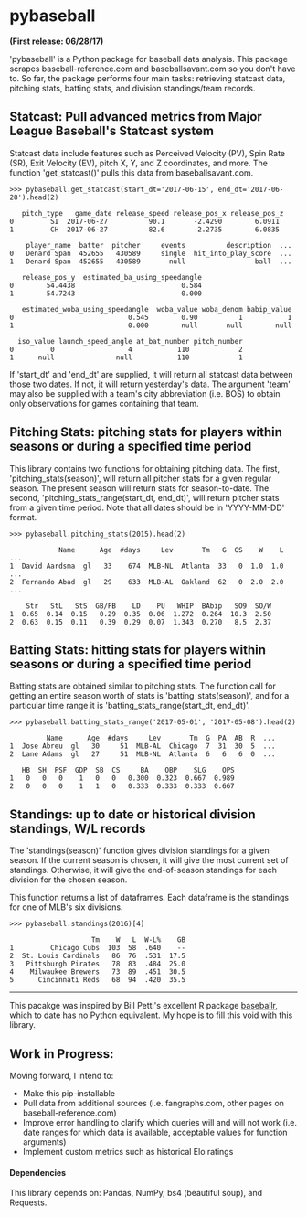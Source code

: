 # pybaseball
**(First release: 06/28/17)**

'pybaseball' is a Python package for baseball data analysis. This package scrapes baseball-reference.com and baseballsavant.com so you don't have to. So far, the package performs four main tasks: retrieving statcast data, pitching stats, batting stats, and division standings/team records.

## Statcast: Pull advanced metrics from Major League Baseball's Statcast system

Statcast data include features such as Perceived Velocity (PV), Spin Rate (SR), Exit Velocity (EV), pitch X, Y, and Z coordinates, and more. The function 'get_statcast()' pulls this data from baseballsavant.com. 

~~~~
>>> pybaseball.get_statcast(start_dt='2017-06-15', end_dt='2017-06-28').head(2)

   pitch_type   game_date release_speed release_pos_x release_pos_z
0         SI  2017-06-27          90.1       -2.4290        6.0911
1         CH  2017-06-27          82.6       -2.2735        6.0835

    player_name  batter  pitcher     events          description  ...        
0   Denard Span  452655   430589     single  hit_into_play_score  ...
1   Denard Span  452655   430589       null                 ball  ...

   release_pos_y  estimated_ba_using_speedangle
0        54.4438                          0.584
1        54.7243                          0.000

   estimated_woba_using_speedangle  woba_value woba_denom babip_value 
0                            0.545        0.90          1           1
1                            0.000        null       null        null

  iso_value launch_speed_angle at_bat_number pitch_number
0         0                  4           110            2
1      null               null           110            1
~~~~

If 'start_dt' and 'end_dt' are supplied, it will return all statcast data between those two dates. If not, it will return yesterday's data. The argument 'team' may also be supplied with a team's city abbreviation (i.e. BOS) to obtain only observations for games containing that team. 

## Pitching Stats: pitching stats for players within seasons or during a specified time period

This library contains two functions for obtaining pitching data. The first, 'pitching_stats(season)', will return all pitcher stats for a given regular season. The present season will return stats for season-to-date. The second, 'pitching_stats_range(start_dt, end_dt)', will return pitcher stats from a given time period. Note that all dates should be in 'YYYY-MM-DD' format. 

~~~~
>>> pybaseball.pitching_stats(2015).head(2)

            Name      Age  #days     Lev       Tm   G  GS    W    L  ...  
1  David Aardsma  gl   33    674  MLB-NL  Atlanta  33   0  1.0  1.0  ...
2  Fernando Abad  gl   29    633  MLB-AL  Oakland  62   0  2.0  2.0  ...

    Str   StL   StS  GB/FB    LD    PU   WHIP  BAbip   SO9  SO/W
1  0.65  0.14  0.15   0.29  0.35  0.06  1.272  0.264  10.3  2.50
2  0.63  0.15  0.11   0.39  0.29  0.07  1.343  0.270   8.5  2.37
~~~~


## Batting Stats: hitting stats for players within seasons or during a specified time period

Batting stats are obtained similar to pitching stats. The function call for getting an entire season worth of stats is 'batting_stats(season)', and for a particular time range it is 'batting_stats_range(start_dt, end_dt)'. 

~~~~
>>> pybaseball.batting_stats_range('2017-05-01', '2017-05-08').head(2)

         Name      Age  #days     Lev       Tm  G  PA  AB  R  ... 
1  Jose Abreu  gl   30     51  MLB-AL  Chicago  7  31  30  5  ... 
2  Lane Adams  gl   27     51  MLB-NL  Atlanta  6   6   6  0  ... 

   HB  SH  PSF  GDP  SB  CS     BA    OBP    SLG    OPS
1   0   0   0    1   0   0   0.300  0.323  0.667  0.989
2   0   0   0    1   1   0   0.333  0.333  0.333  0.667
~~~~

## Standings: up to date or historical division standings, W/L records

The 'standings(season)' function gives division standings for a given season. If the current season is chosen, it will give the most current set of standings. Otherwise, it will give the end-of-season standings for each division for the chosen season. 

This function returns a list of dataframes. Each dataframe is the standings for one of MLB's six divisions. 

~~~~
>>> pybaseball.standings(2016)[4]

                    Tm    W   L  W-L%    GB
1         Chicago Cubs  103  58  .640    --
2  St. Louis Cardinals   86  76  .531  17.5
3   Pittsburgh Pirates   78  83  .484  25.0
4    Milwaukee Brewers   73  89  .451  30.5
5      Cincinnati Reds   68  94  .420  35.5
~~~~

------

This pacakge was inspired by Bill Petti's excellent R package [baseballr](https://github.com/billpetti/baseballr), which to date has no Python equivalent. My hope is to fill this void with this library. 

## Work in Progress:
Moving forward, I intend to:

* Make this pip-installable
* Pull data from additional sources (i.e. fangraphs.com, other pages on baseball-reference.com)
* Improve error handling to clarify which queries will and will not work (i.e. date ranges for which data is available, acceptable values for function arguments)
* Implement custom metrics such as historical Elo ratings

#### Dependencies

This library depends on: Pandas, NumPy, bs4 (beautiful soup), and Requests. 
